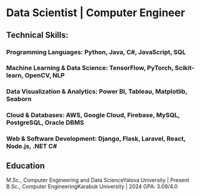 # Data Scientist | Computer Engineer

## Technical Skills:

### Programming Languages: Python, Java, C#, JavaScript, SQL

### Machine Learning & Data Science: TensorFlow, PyTorch, Scikit-learn, OpenCV, NLP

### Data Visualization & Analytics: Power BI, Tableau, Matplotlib, Seaborn

### Cloud & Databases: AWS, Google Cloud, Firebase, MySQL, PostgreSQL, Oracle DBMS

### Web & Software Development: Django, Flask, Laravel, React, Node.js, .NET C#


## Education

M.Sc., Computer Engineering and Data ScienceYalova University | Present
B.Sc., Computer EngineeringKarabuk University | 2024
GPA: 3.09/4.0
